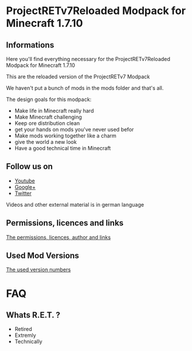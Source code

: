 # ProjectRETv7Reloaded Modpack for Minecraft 1.7.10

## Informations
Here you'll find everything necessary for the ProjectRETv7Reloaded Modpack for Minecraft 1.7.10

This are the reloaded version of the ProjectRETv7 Modpack

We haven't put a bunch of mods in the mods folder and that's all.

The design goals for this modpack:
* Make life in Minecraft really hard
* Make Minecraft challenging
* Keep ore distribution clean
* get your hands on mods you've never used befor
* Make mods working together like a charm
* give the world a new look
* Have a good technical time in Minecraft

## Follow us on
* [Youtube](http://www.youtube.com/user/BakermanLP/)
* [Google+](https://plus.google.com/+BakermanlpDe/)
* [Twitter](http://twitter.com/BakermanLP)

Videos and other external material is in german language 

## Permissions, licences and links
[The permissions, licences, author and links](https://github.com/BakermanLP/ModpackProjectRETv7/blob/master/licences.md)

## Used Mod Versions
[The used version numbers](https://github.com/BakermanLP/ModpackProjectRETv7/blob/master/versions.md)

# FAQ

## Whats R.E.T. ?
* Retired
* Extremly
* Technically
